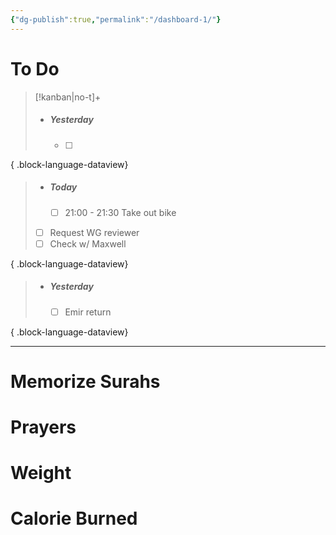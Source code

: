 ```yaml
---
{"dg-publish":true,"permalink":"/dashboard-1/"}
---
```


# To Do
> [!kanban|no-t]+ 
> - ##### Yesterday
> 	 - [ ] 
> 
{ .block-language-dataview}
> - ##### Today
> 	 - [ ] 21:00 - 21:30 Take out bike
> - [ ] Request WG reviewer
> - [ ] Check w/ Maxwell
> 
{ .block-language-dataview}
> - ##### Yesterday
> 	 - [ ] Emir return
> 
{ .block-language-dataview}


---
# Memorize Surahs
<canvas height="0" width="0" style="display: block; box-sizing: border-box; height: 0px; width: 0px;"></canvas>
# Prayers
<canvas height="0" width="0" style="display: block; box-sizing: border-box; height: 0px; width: 0px;"></canvas>

# Weight
<canvas height="0" width="0" style="display: block; box-sizing: border-box; height: 0px; width: 0px;"></canvas>
# Calorie Burned
<canvas height="0" width="0" style="display: block; box-sizing: border-box; height: 0px; width: 0px;"></canvas>
